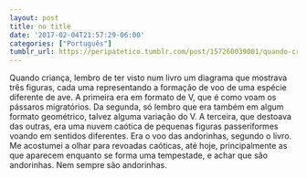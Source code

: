 ```yaml
---
layout: post
title: no title
date: '2017-02-04T21:57:29-06:00'
categories: ["Português"]
tumblr_url: https://peripatetico.tumblr.com/post/157260039001/quando-crian%C3%A7a-lembro-de-ter-visto-num-livro-um
---
```

Quando criança, lembro de ter visto num livro um diagrama que mostrava três figuras, cada uma representando a formação de voo de uma espécie diferente de ave. A primeira era em formato de V, que é como voam os pássaros migratórios. Da segunda, só lembro que era também em algum formato geométrico, talvez alguma variação do V. A terceira, que destoava das outras, era uma nuvem caótica de pequenas figuras passeriformes voando em sentidos diferentes. Era o voo das andorinhas, segundo o livro. Me acostumei a olhar para revoadas caóticas, até hoje, principalmente as que aparecem enquanto se forma uma tempestade, e achar que são andorinhas. Nem sempre são andorinhas.

